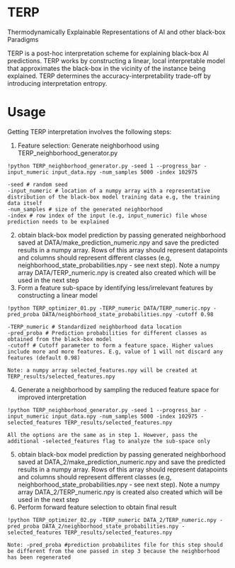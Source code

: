 # TERP
Thermodynamically Explainable Representations of AI and other black-box Paradigms


TERP is a post-hoc interpretation scheme for explaining black-box AI predictions. TERP works by constructing a linear, local interpretable model that approximates the black-box in the vicinity of the instance being explained. TERP determines the accuracy-interpretability trade-off by introducing interpretation entropy.

# Usage
Getting TERP interpretation involves the following steps:

1. Feature selection: Generate neighborhood using TERP_neighborhood_generator.py
```
!python TERP_neighborhood_generator.py -seed 1 --progress_bar -input_numeric input_data.npy -num_samples 5000 -index 102975

-seed # random seed
-input_numeric # location of a numpy array with a representative distribution of the black-box model training data e.g, the training data itself
-num_samples # size of the generated neighborhood
-index # row index of the input (e.g, input_numeric) file whose prediction needs to be explained
```
2. obtain black-box model prediction by passing generated neighborhood saved at DATA/make_prediction_numeric.npy and save the predicted results in a numpy array. Rows of this array should represent datapoints and columns should represent different classes (e.g, neighborhood_state_probabilities.npy - see next step). Note a numpy array DATA/TERP_numeric.npy is created also created which will be used in the next step
3. Form a feature sub-space by identifying less/irrelevant features by constructing a linear model
```
!python TERP_optimizer_01.py -TERP_numeric DATA/TERP_numeric.npy -pred_proba DATA/neighborhood_state_probabilities.npy -cutoff 0.98

-TERP_numeric # Standardized neighborhood data location
-pred_proba # Prediction probabilities for different classes as obtained from the black-box model
-cutoff # Cutoff parameter to form a feature space. Higher values include more and more features. E.g, value of 1 will not discard any features (default 0.98)

Note: a numpy array selected_features.npy will be created at TERP_results/selected_features.npy
```
4. Generate a neighborhood by sampling the reduced feature space for improved interpretation
```
!python TERP_neighborhood_generator.py -seed 1 --progress_bar -input_numeric input_data.npy -num_samples 5000 -index 102975 -selected_features TERP_results/selected_features.npy

All the options are the same as in step 1. However, pass the additional -selected_features flag to analyze the sub-space only
```
5. obtain black-box model prediction by passing generated neighborhood saved at DATA_2/make_prediction_numeric.npy and save the predicted results in a numpy array. Rows of this array should represent datapoints and columns should represent different classes (e.g, neighborhood_state_probabilities.npy - see next step). Note a numpy array DATA_2/TERP_numeric.npy is created also created which will be used in the next step
6. Perform forward feature selection to obtain final result
```
!python TERP_optimizer_02.py -TERP_numeric DATA_2/TERP_numeric.npy -pred_proba DATA_2/neighborhood_state_probabilities.npy -selected_features TERP_results/selected_features.npy

Note: -pred_proba #prediction probabilites file for this step should be different from the one passed in step 3 because the neighborhood has been regenerated
```

